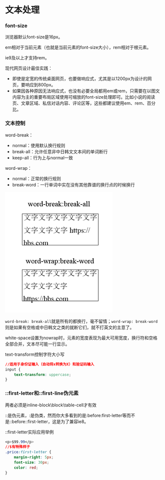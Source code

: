 # 文本处理

### font-size
浏览器默认font-size是16px。

em相对于当前元素（也就是当前元素的font-size大小），rem相对于根元素。

ie9及以上才支持rem。

现代网页设计最佳实践：
* 即使是定宽的传统桌面网页，也要做响应式，尤其是以1200px为设计的网页，要响应到800px。
* 如果因各种原因无法响应式，也没有必要全局都用em或rem，只需要在以图文内容为主的重要布局区域使用可缩放的font-size处理即可。比如小说的阅读页、文章区域、私信对话内容、评论区等，这些都建议使用em、rem、百分比。


### 文本控制
 word-break：
 * normal：使用默认换行规则
 * break-all：允许任意非中日韩文文本间的单词断行
 * keep-all：行为上与normal一致

word-wrap：
* normal：正常的换行规则
* break-word：一行单词中实在没有其他靠谱的换行点的时候换行

![](../img/18.jpg)

`word-break: break-all`就是所有的都换行，毫不留情；`word-wrap: break-word`则是如果有空格或中日韩文之类的就断它们，就不打英文的主意了。

white-space设置为nowrap时，元素的宽度表现为最大可用宽度，换行符和空格全部合并，文本尽可能一行显示。

text-transform控制字符大小写
```css
//适用于身份证输入（自动将x转换为X）和验证码输入
input {  
	text-transform: uppercase;
}
```

### ::first-letter和::first-line伪元素

两者必须是inline-block\block\table-cell才有效

::是伪元素，:是伪类，然而你大多看到的是:before\:first-letter等而不是::before\::first-letter，这是为了兼容ie8。

::first-letter实际应用举例
```css
<p>$99.99</p>
//$有特殊样子
.price:first-letter {
	margin-right: 5px;
    font-size: 30px;
    color: red;
}
```

